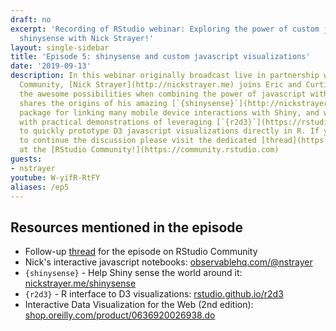 ```yaml
---
draft: no
excerpt: 'Recording of RStudio webinar: Exploring the power of custom javascript and
  shinysense with Nick Strayer!'
layout: single-sidebar
title: 'Episode 5: shinysense and custom javascript visualizations'
date: '2019-09-13'
description: In this webinar originally broadcast live in partnership with RStudio
  Community, [Nick Strayer](http://nickstrayer.me) joins Eric and Curtis to share
  the awesome possibilities when combining the power of javascript with Shiny!  Nick
  shares the origins of his amazing [`{shinysense}`](http://nickstrayer.me/shinysense)
  package for linking many mobile device interactions with Shiny, and we go hands-on
  with practical demonstrations of leveraging [`{r2d3}`](https://rstudio.github.io/r2d3)
  to quickly prototype D3 javascript visualizations directly in R. If you would like
  to continue the discussion please visit the dedicated [thread](https://community.rstudio.com/t/follow-up-thread-for-webinar-shinysense-and-custom-javascript-visualizations/39767)
  at the [RStudio Community!](https://community.rstudio.com)
guests: 
- nstrayer
youtube: W-yifR-RtFY
aliases: /ep5
---
```


## Resources mentioned in the episode

* Follow-up [thread](https://community.rstudio.com/t/follow-up-thread-for-webinar-shinysense-and-custom-javascript-visualizations/39767) for the episode on RStudio Community
* Nick's interactive javascript notebooks: [observablehq.com/@nstrayer](https://observablehq.com/@nstrayer)
* `{shinysense}` - Help Shiny sense the world around it: [nickstrayer.me/shinysense](http://nickstrayer.me/shinysense/index.html)
* `{r2d3}` - R interface to D3 visualizations: [rstudio.github.io/r2d3](https://rstudio.github.io/r2d3)
* Interactive Data Visualization for the Web (2nd edition): [shop.oreilly.com/product/0636920026938.do](http://shop.oreilly.com/product/0636920026938.do)
